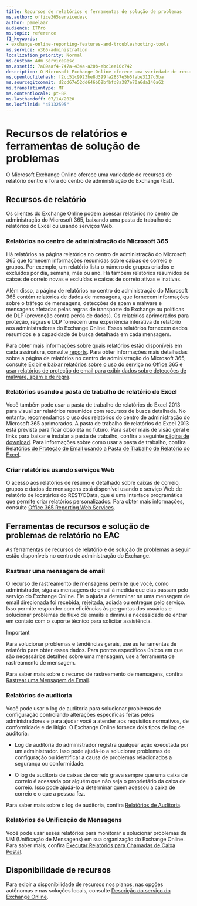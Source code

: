 ```yaml
---
title: Recursos de relatórios e ferramentas de solução de problemas
ms.author: office365servicedesc
author: pamelaar
audience: ITPro
ms.topic: reference
f1_keywords:
- exchange-online-reporting-features-and-troubleshooting-tools
ms.service: o365-administration
localization_priority: Normal
ms.custom: Adm_ServiceDesc
ms.assetid: 7a89aaf4-747a-434a-a20b-ebc1ee10c742
description: O Microsoft Exchange Online oferece uma variedade de recursos de relatório dentro e fora do centro de administração do Exchange (Eat).
ms.openlocfilehash: f2cc51c9923be8d399fa2837e5b5fabe3117d5ba
ms.sourcegitcommit: d2cd67e52dd646b68bfbfd8a387e70a6da140a62
ms.translationtype: MT
ms.contentlocale: pt-BR
ms.lasthandoff: 07/14/2020
ms.locfileid: "45132595"
---
```

# <a name="reporting-features-and-troubleshooting-tools"></a>Recursos de relatórios e ferramentas de solução de problemas

O Microsoft Exchange Online oferece uma variedade de recursos de relatório dentro e fora do centro de administração do Exchange (Eat).
  
## <a name="reporting-features"></a>Recursos de relatório

Os clientes do Exchange Online podem acessar relatórios no centro de administração do Microsoft 365, baixando uma pasta de trabalho de relatórios do Excel ou usando serviços Web.
  
### <a name="reporting-in-the-microsoft-365-admin-center"></a>Relatórios no centro de administração do Microsoft 365

Há relatórios na página relatórios no centro de administração do Microsoft 365 que fornecem informações resumidas sobre caixas de correio e grupos. Por exemplo, um relatório lista o número de grupos criados e excluídos por dia, semana, mês ou ano. Há também relatórios resumidos de caixas de correio novas e excluídas e caixas de correio ativas e inativas. 
  
Além disso, a página de relatórios no centro de administração do Microsoft 365 contém relatórios de dados de mensagens, que fornecem informações sobre o tráfego de mensagens, detecções de spam e malware e mensagens afetadas pelas regras de transporte do Exchange ou políticas de DLP (prevenção contra perda de dados). Os relatórios aprimorados para proteção, regras e DLP fornecem uma experiência interativa de relatório aos administradores do Exchange Online. Esses relatórios fornecem dados resumidos e a capacidade de busca detalhada em cada mensagem.
  
Para obter mais informações sobre quais relatórios estão disponíveis em cada assinatura, consulte [reports](../office-365-platform-service-description/reports.md). Para obter informações mais detalhadas sobre a página de relatórios no centro de administração do Microsoft 365, consulte [Exibir e baixar relatórios sobre o uso do serviço no Office 365](https://go.microsoft.com/fwlink/p/?LinkId=401187) e [usar relatórios de proteção de email para exibir dados sobre detecções de malware, spam e de regra](https://go.microsoft.com/fwlink/p/?LinkID=401102).
  
### <a name="reporting-using-the-excel-reporting-workbook"></a>Relatórios usando a pasta de trabalho de relatório do Excel

Você também pode usar a pasta de trabalho de relatórios do Excel 2013 para visualizar relatórios resumidos com recursos de busca detalhada. No entanto, recomendamos o uso dos relatórios do centro de administração do Microsoft 365 aprimorados. A pasta de trabalho de relatórios do Excel 2013 está prevista para ficar obsoleta no futuro. Para saber mais de visão geral e links para baixar e instalar a pasta de trabalho, confira a seguinte [página de download](https://go.microsoft.com/fwlink/p/?LinkId=271776). Para informações sobre como usar a pasta de trabalho, confira [Relatórios de Proteção de Email usando a Pasta de Trabalho de Relatório do Excel](https://go.microsoft.com/fwlink/p/?LinkId=285211). 
  
### <a name="reporting-using-web-services"></a>Criar relatórios usando serviços Web

O acesso aos relatórios de resumo e detalhado sobre caixas de correio, grupos e dados de mensagens está disponível usando o serviço Web de relatório de locatários do REST/OData, que é uma interface programática que permite criar relatórios personalizados. Para obter mais informações, consulte [Office 365 Reporting Web Services](https://go.microsoft.com/fwlink/p/?LinkId=287041).
  
## <a name="reporting-features-and-troubleshooting-tools-in-the-eac"></a>Ferramentas de recursos e solução de problemas de relatório no EAC

As ferramentas de recursos de relatório e de solução de problemas a seguir estão disponíveis no centro de administração do Exchange.
  
### <a name="trace-an-email-message"></a>Rastrear uma mensagem de email

O recurso de rastreamento de mensagens permite que você, como administrador, siga as mensagens de email à medida que elas passam pelo serviço do Exchange Online. Ele o ajuda a determinar se uma mensagem de email direcionada foi recebida, rejeitada, adiada ou entregue pelo serviço. Isso permite responder com eficiências às perguntas dos usuários e solucionar problemas de fluxo de emails e diminui a necessidade de entrar em contato com o suporte técnico para solicitar assistência.
  
> [!IMPORTANT]
> Para solucionar problemas e tendências gerais, use as ferramentas de relatório para obter esses dados. Para pontos específicos únicos em que são necessários detalhes sobre uma mensagem, use a ferramenta de rastreamento de mensagem. 
  
Para saber mais sobre o recurso de rastreamento de mensagens, confira [Rastrear uma Mensagem de Email](https://go.microsoft.com/fwlink/p/?LinkId=271777).
  
### <a name="auditing-reports"></a>Relatórios de auditoria

Você pode usar o log de auditoria para solucionar problemas de configuração controlando alterações específicas feitas pelos administradores e para ajudar você a atender aos requisitos normativos, de conformidade e de litígio. O Exchange Online fornece dois tipos de log de auditoria:
  
- Log de auditoria do administrador registra qualquer ação executada por um administrador. Isso pode ajudá-lo a solucionar problemas de configuração ou identificar a causa de problemas relacionados a segurança ou conformidade. 
    
- O log de auditoria de caixas de correio grava sempre que uma caixa de correio é acessada por alguém que não seja o proprietário da caixa de correio. Isso pode ajudá-lo a determinar quem acessou a caixa de correio e o que a pessoa fez. 
    
Para saber mais sobre o log de auditoria, confira [Relatórios de Auditoria](https://go.microsoft.com/fwlink/p/?LinkId=271779).
  
### <a name="unified-messaging-reports"></a>Relatórios de Unificação de Mensagens

Você pode usar esses relatórios para monitorar e solucionar problemas de UM (Unificação de Mensagens) em sua organização do Exchange Online. Para saber mais, confira [Executar Relatórios para Chamadas de Caixa Postal](https://go.microsoft.com/fwlink/p/?LinkId=287042).
  
## <a name="feature-availability"></a>Disponibilidade de recursos

Para exibir a disponibilidade de recursos nos planos, nas opções autônomas e nas soluções locais, consulte [Descrição do serviço do Exchange Online](exchange-online-service-description.md).
  

